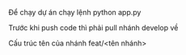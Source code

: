 Để chạy dự án chạy lệnh
python app.py

Trước khi push code thì phải pull nhánh develop về

Cấu trúc tên của nhánh 
feat/<tên nhánh>


